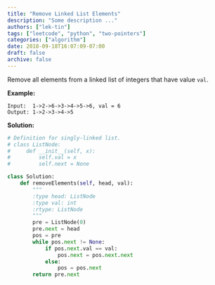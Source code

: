 ```yaml
---
title: "Remove Linked List Elements"
description: "Some description ..."
authors: ["lek-tin"]
tags: ["leetcode", "python", "two-pointers"]
categories: ["algorithm"]
date: 2018-09-18T16:07:09-07:00
draft: false
archive: false
---
```

Remove all elements from a linked list of integers that have value `val`.

**Example:**
```
Input:  1->2->6->3->4->5->6, val = 6
Output: 1->2->3->4->5
```
**Solution:**
```python
# Definition for singly-linked list.
# class ListNode:
#     def __init__(self, x):
#         self.val = x
#         self.next = None

class Solution:
    def removeElements(self, head, val):
        """
        :type head: ListNode
        :type val: int
        :rtype: ListNode
        """
        pre = ListNode(0)
        pre.next = head
        pos = pre
        while pos.next != None:
            if pos.next.val == val:
                pos.next = pos.next.next
            else:
                pos = pos.next
        return pre.next
```
